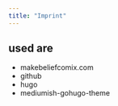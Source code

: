 ```yaml
---
title: "Imprint"
---
```

## used are

* makebeliefcomix.com
* github
* hugo
* mediumish-gohugo-theme

